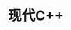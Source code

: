 ---
title: "现代C++"
menu:
  main:
      identifier: "cpp"
      name: "现代C++"
      weight: 50
      params:
          icon: cpp
---